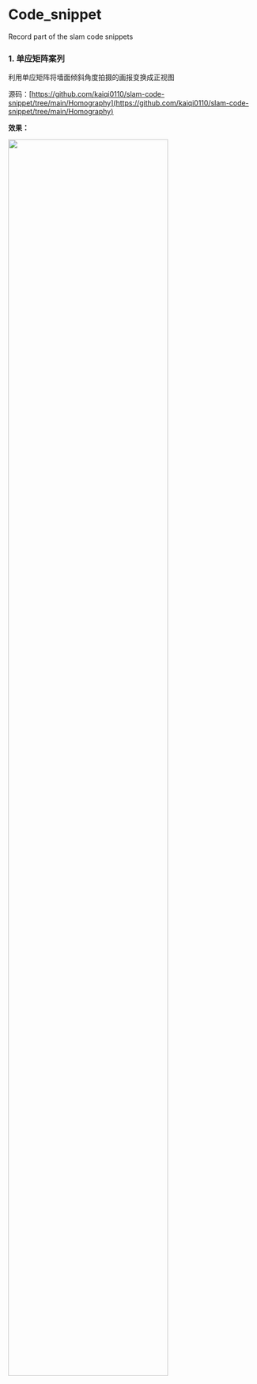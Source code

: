 # Code_snippet
Record part of the slam code snippets

### 1. 单应矩阵案列     
利用单应矩阵将墙面倾斜角度拍摄的画报变换成正视图

 源码：[https://github.com/kaiqi0110/slam-code-snippet/tree/main/Homography](https://github.com/kaiqi0110/slam-code-snippet/tree/main/Homography)

**效果：**

<img src="https://github.com/kaiqi0110/slam-code-snippet/blob/main/Homography/%E5%8D%95%E5%BA%94%E7%9F%A9%E9%98%B5%E9%87%8D%E6%8A%95%E5%BD%B1%E6%95%88%E6%9E%9C.png" width = 80% height = 80% />

